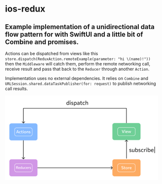 # ios-redux
## Example implementation of a unidirectional data flow pattern for with SwiftUI and a little bit of Combine and promises.

Actions can be dispatched from views like this `store.dispatch(ReduxAction.remoteExample(parameter: "hi \(name)!"))` then the `Middleware` will catch them, perform the remote networking call, receive result and pass that back to the `Reducer` through another `Action`.

Implementation uses no external dependencies. It relies on `Combine` and `URLSession.shared.dataTaskPublisher(for: request)` to publish networking call results.

![plot](./redux.png)
